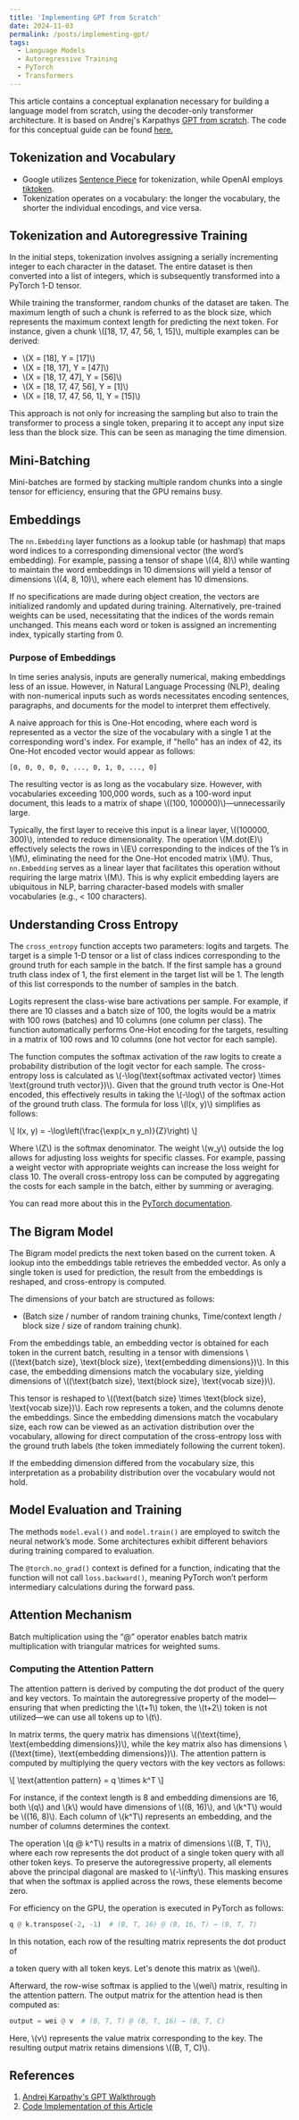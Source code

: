 ```yaml
---
title: 'Implementing GPT from Scratch'
date: 2024-11-03
permalink: /posts/implementing-gpt/
tags:
  - Language Models
  - Autoregressive Training
  - PyTorch
  - Transformers
---
```


This article contains a conceptual explanation necessary for building a language model from scratch, using the decoder-only transformer architecture. It is based on Andrej's Karpathys [GPT from scratch](https://youtu.be/kCc8FmEb1nY?si=Rdc_bMOWquUdAUJ5). The code for this conceptual guide can be found [here.](https://github.com/Pratik-Doshi-99/mini-gpt)


<!--
This is AI modified
Original Notes: https://docs.google.com/document/d/1pO4NgBASUFp5qJaIMCmLURGAzvipNB4XmBXtpL3PfhM/edit?usp=sharing
-->

## Tokenization and Vocabulary
- Google utilizes [Sentence Piece](https://github.com/google/sentencepiece) for tokenization, while OpenAI employs [tiktoken](https://github.com/openai/tiktoken).
- Tokenization operates on a vocabulary: the longer the vocabulary, the shorter the individual encodings, and vice versa.
  
## Tokenization and Autoregressive Training
In the initial steps, tokenization involves assigning a serially incrementing integer to each character in the dataset. The entire dataset is then converted into a list of integers, which is subsequently transformed into a PyTorch 1-D tensor. 

While training the transformer, random chunks of the dataset are taken. The maximum length of such a chunk is referred to as the block size, which represents the maximum context length for predicting the next token. For instance, given a chunk \\([18, 17, 47, 56, 1, 15]\\), multiple examples can be derived:

- \\(X = [18], Y = [17]\\)
- \\(X = [18, 17], Y = [47]\\)
- \\(X = [18, 17, 47], Y = [56]\\)
- \\(X = [18, 17, 47, 56], Y = [1]\\)
- \\(X = [18, 17, 47, 56, 1], Y = [15]\\)

This approach is not only for increasing the sampling but also to train the transformer to process a single token, preparing it to accept any input size less than the block size. This can be seen as managing the time dimension.

## Mini-Batching
Mini-batches are formed by stacking multiple random chunks into a single tensor for efficiency, ensuring that the GPU remains busy. 

## Embeddings
The `nn.Embedding` layer functions as a lookup table (or hashmap) that maps word indices to a corresponding dimensional vector (the word’s embedding). For example, passing a tensor of shape \\((4, 8)\\) while wanting to maintain the word embeddings in 10 dimensions will yield a tensor of dimensions \\((4, 8, 10)\\), where each element has 10 dimensions. 

If no specifications are made during object creation, the vectors are initialized randomly and updated during training. Alternatively, pre-trained weights can be used, necessitating that the indices of the words remain unchanged. This means each word or token is assigned an incrementing index, typically starting from 0.

### Purpose of Embeddings
In time series analysis, inputs are generally numerical, making embeddings less of an issue. However, in Natural Language Processing (NLP), dealing with non-numerical inputs such as words necessitates encoding sentences, paragraphs, and documents for the model to interpret them effectively.

A naive approach for this is One-Hot encoding, where each word is represented as a vector the size of the vocabulary with a single 1 at the corresponding word's index. For example, if "hello" has an index of 42, its One-Hot encoded vector would appear as follows:

```
[0, 0, 0, 0, 0, ..., 0, 1, 0, ..., 0]
```

The resulting vector is as long as the vocabulary size. However, with vocabularies exceeding 100,000 words, such as a 100-word input document, this leads to a matrix of shape \\((100, 100000)\\)—unnecessarily large.

Typically, the first layer to receive this input is a linear layer, \\((100000, 300)\\), intended to reduce dimensionality. The operation \\(M.dot(E)\\) effectively selects the rows in \\(E\\) corresponding to the indices of the 1’s in \\(M\\), eliminating the need for the One-Hot encoded matrix \\(M\\). Thus, `nn.Embedding` serves as a linear layer that facilitates this operation without requiring the large matrix \\(M\\). This is why explicit embedding layers are ubiquitous in NLP, barring character-based models with smaller vocabularies (e.g., < 100 characters).

## Understanding Cross Entropy
The `cross_entropy` function accepts two parameters: logits and targets. The target is a simple 1-D tensor or a list of class indices corresponding to the ground truth for each sample in the batch. If the first sample has a ground truth class index of 1, the first element in the target list will be 1. The length of this list corresponds to the number of samples in the batch.

Logits represent the class-wise bare activations per sample. For example, if there are 10 classes and a batch size of 100, the logits would be a matrix with 100 rows (batches) and 10 columns (one column per class). The function automatically performs One-Hot encoding for the targets, resulting in a matrix of 100 rows and 10 columns (one hot vector for each sample).

The function computes the softmax activation of the raw logits to create a probability distribution of the logit vector for each sample. The cross-entropy loss is calculated as \\(-\log(\text{softmax activated vector} \times \text{ground truth vector})\\). Given that the ground truth vector is One-Hot encoded, this effectively results in taking the \\(-\log\\) of the softmax action of the ground truth class. The formula for loss \\(l(x, y)\\) simplifies as follows:

\\[
l(x, y) = -\log\left(\frac{\exp(x_n y_n)}{Z}\right)
\\]

Where \\(Z\\) is the softmax denominator. The weight \\(w_y\\) outside the log allows for adjusting loss weights for specific classes. For example, passing a weight vector with appropriate weights can increase the loss weight for class 10. The overall cross-entropy loss can be computed by aggregating the costs for each sample in the batch, either by summing or averaging.

You can read more about this in the [PyTorch documentation](https://pytorch.org/docs/stable/generated/torch.nn.CrossEntropyLoss.html).

## The Bigram Model
The Bigram model predicts the next token based on the current token. A lookup into the embeddings table retrieves the embedded vector. As only a single token is used for prediction, the result from the embeddings is reshaped, and cross-entropy is computed.

The dimensions of your batch are structured as follows: 
- (Batch size / number of random training chunks, Time/context length / block size / size of random training chunk).

From the embeddings table, an embedding vector is obtained for each token in the current batch, resulting in a tensor with dimensions \\((\text{batch size}, \text{block size}, \text{embedding dimensions})\\). In this case, the embedding dimensions match the vocabulary size, yielding dimensions of \\((\text{batch size}, \text{block size}, \text{vocab size})\\).

This tensor is reshaped to \\((\text{batch size} \times \text{block size}, \text{vocab size})\\). Each row represents a token, and the columns denote the embeddings. Since the embedding dimensions match the vocabulary size, each row can be viewed as an activation distribution over the vocabulary, allowing for direct computation of the cross-entropy loss with the ground truth labels (the token immediately following the current token).

If the embedding dimension differed from the vocabulary size, this interpretation as a probability distribution over the vocabulary would not hold.

## Model Evaluation and Training
The methods `model.eval()` and `model.train()` are employed to switch the neural network’s mode. Some architectures exhibit different behaviors during training compared to evaluation.

The `@torch.no_grad()` context is defined for a function, indicating that the function will not call `loss.backward()`, meaning PyTorch won’t perform intermediary calculations during the forward pass.

## Attention Mechanism
Batch multiplication using the “@” operator enables batch matrix multiplication with triangular matrices for weighted sums.

### Computing the Attention Pattern
The attention pattern is derived by computing the dot product of the query and key vectors. To maintain the autoregressive property of the model—ensuring that when predicting the \\(t+1\\) token, the \\(t+2\\) token is not utilized—we can use all tokens up to \\(t\\).

In matrix terms, the query matrix has dimensions \\((\text{time}, \text{embedding dimensions})\\), while the key matrix also has dimensions \\((\text{time}, \text{embedding dimensions})\\). The attention pattern is computed by multiplying the query vectors with the key vectors as follows:

\\[
\text{attention pattern} = q \times k^T
\\]

For instance, if the context length is 8 and embedding dimensions are 16, both \\(q\\) and \\(k\\) would have dimensions of \\((8, 16)\\), and \\(k^T\\) would be \\((16, 8)\\). Each column of \\(k^T\\) represents an embedding, and the number of columns determines the context.

The operation \\(q @ k^T\\) results in a matrix of dimensions \\((B, T, T)\\), where each row represents the dot product of a single token query with all other token keys. To preserve the autoregressive property, all elements above the principal diagonal are masked to \\(-\infty\\). This masking ensures that when the softmax is applied across the rows, these elements become zero.

For efficiency on the GPU, the operation is executed in PyTorch as follows:

```python
q @ k.transpose(-2, -1)  # (B, T, 16) @ (B, 16, T) → (B, T, T)
```

In this notation, each row of the resulting matrix represents the dot product of

 a token query with all token keys. Let's denote this matrix as \\(wei\\).

Afterward, the row-wise softmax is applied to the \\(wei\\) matrix, resulting in the attention pattern. The output matrix for the attention head is then computed as:

```python
output = wei @ v  # (B, T, T) @ (B, T, 16) → (B, T, C)
```

Here, \\(v\\) represents the value matrix corresponding to the key. The resulting output matrix retains dimensions \\((B, T, C)\\).


## References

1. [Andrej Karpathy's GPT Walkthrough](https://youtu.be/kCc8FmEb1nY?si=Rdc_bMOWquUdAUJ5)
2. [Code Implementation of this Article](https://github.com/Pratik-Doshi-99/mini-gpt)